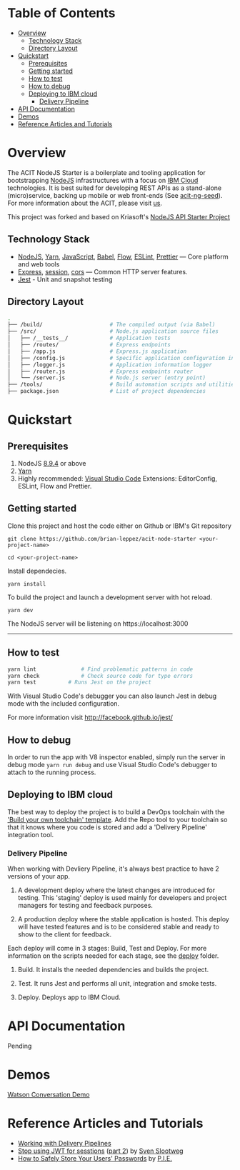 # Table of Contents

- [Overview](#overview)
  - [Technology Stack](#technology-stack)
  - [Directory Layout](#directory-layout)
- [Quickstart](#quickstart)
  - [Prerequisites](#prerequisites)
  - [Getting started](#getting-started)
  - [How to test](#how-to-test)
  - [How to debug](#how-to-debug)
  - [Deploying to IBM cloud](#deploying-to-ibm-cloud)
    - [Delivery Pipeline](#delivery-pipeline)
- [API Documentation](#api-documentation)
- [Demos](#demos)
- [Reference Articles and Tutorials](#reference-articles-and-tutorials)

# Overview

The ACIT NodeJS Starter is a boilerplate and tooling application for bootstrapping [NodeJS](https://nodejs.org/en/) infrastructures with a focus on [IBM Cloud](https://www.ibm.com/cloud/) technologies. It is best suited for developing REST APIs as a stand-alone (micro)service, backing up mobile or web front-ends (See [acit-ng-seed](https://git.ng.bluemix.net/ruben.gomez/acit-ng-seed)). For more information about the ACIT, please visit [us](https://in.accenture.com/ibm/).

This project was forked and based on Kriasoft's [NodeJS API Starter Project](https://github.com/kriasoft/nodejs-api-starter)

## Technology Stack

* [NodeJS](https://nodejs.org/en/), [Yarn](https://yarnpkg.com/en/), [JavaScript](https://developer.mozilla.org/docs/Web/JavaScript),
[Babel](http://babeljs.io/), 
[Flow](https://flow.org/), 
[ESLint](https://eslint.org/), 
[Prettier](https://prettier.io/) — Core platform and web tools
* [Express](https://expressjs.com/), 
[session](https://github.com/expressjs/session), [cors](https://github.com/expressjs/cors) — Common HTTP server features.
* [Jest](http://facebook.github.io/jest/) - Unit and snapshot testing

## Directory Layout

```bash
.
├── /build/                     # The compiled output (via Babel)
├── /src/                       # Node.js application source files
│   ├── /__tests__/             # Application tests
│   ├── /routes/                # Express endpoints
│   ├── /app.js                 # Express.js application
│   ├── /config.js              # Specific application configuration information
│   ├── /logger.js              # Application information logger 
│   ├── /router.js              # Express endpoints router
│   └── /server.js              # Node.js server (entry point)
├── /tools/                     # Build automation scripts and utilities
├── package.json                # List of project dependencies
```

# Quickstart

## Prerequisites

1) NodeJS [8.9.4](https://nodejs.org/en/download/) or above
2) [Yarn](https://yarnpkg.com/en/docs/install) 
3) Highly recommended: [Visual Studio Code](https://code.visualstudio.com/) Extensions: EditorConfig, ESLint, Flow and Prettier.

## Getting started
Clone this project and host the code either on Github or IBM's Git repository

`git clone https://github.com/brian-leppez/acit-node-starter <your-project-name>`

`cd <your-project-name>`

Install dependecies.

`yarn install` 

To build the project and launch a development server with hot reload.

`yarn dev`

The NodeJS server will be listening on https://localhost:3000

---

## How to test

```bash
yarn lint              # Find problematic patterns in code
yarn check             # Check source code for type errors
yarn test          # Runs Jest on the project
```

With Visual Studio Code's debugger you can also launch Jest in debug mode with the included configuration.

For more information visit http://facebook.github.io/jest/

## How to debug

In order to run the app with V8 inspector enabled, simply run the server in debug mode `yarn run debug` and use Visual Studio Code's debugger to attach to the running process.

## Deploying to IBM cloud

The best way to deploy the project is to build a DevOps toolchain with the ['Build your own toolchain' template](https://console.bluemix.net/devops/create). Add the Repo tool to your toolchain so that it knows where you code is stored and add a 'Delivery Pipeline' integration tool.

### Delivery Pipeline
When working with Devliery Pipeline, it's always best practice to have 2 versions of your app. 

1) A development deploy where the latest changes are introduced for testing. This 'staging' deploy is used mainly for developers and project managers for testing and feedback purposes.

2) A production deploy where the stable application is hosted. This deploy will have tested features and is to be considered stable and ready to show to the client for feedback. 

Each deploy will come in 3 stages: Build, Test and Deploy. For more information on the scripts needed for each stage, see the [deploy](./deploy) folder. 

1) Build. It installs the needed dependencies and builds the project. 

2) Test. It runs Jest and performs all unit, integration and smoke tests.

3) Deploy. Deploys app to IBM Cloud.

# API Documentation

 Pending

# Demos

[Watson Conversation Demo](https://acit-node-starter.mybluemix.net/)


# Reference Articles and Tutorials

* [Working with Delivery Pipelines](https://console.bluemix.net/docs/services/ContinuousDelivery/pipeline_working.html#pipeline-working)
* [Stop using JWT for sesstions](http://cryto.net/~joepie91/blog/2016/06/13/stop-using-jwt-for-sessions/)
  ([part 2](http://cryto.net/~joepie91/blog/2016/06/19/stop-using-jwt-for-sessions-part-2-why-your-solution-doesnt-work/))
  by [Sven Slootweg](https://github.com/joepie91)
* [How to Safely Store Your Users' Passwords](https://paragonie.com/blog/2016/02/how-safely-store-password-in-2016) by [P.I.E.](https://paragonie.com/)

